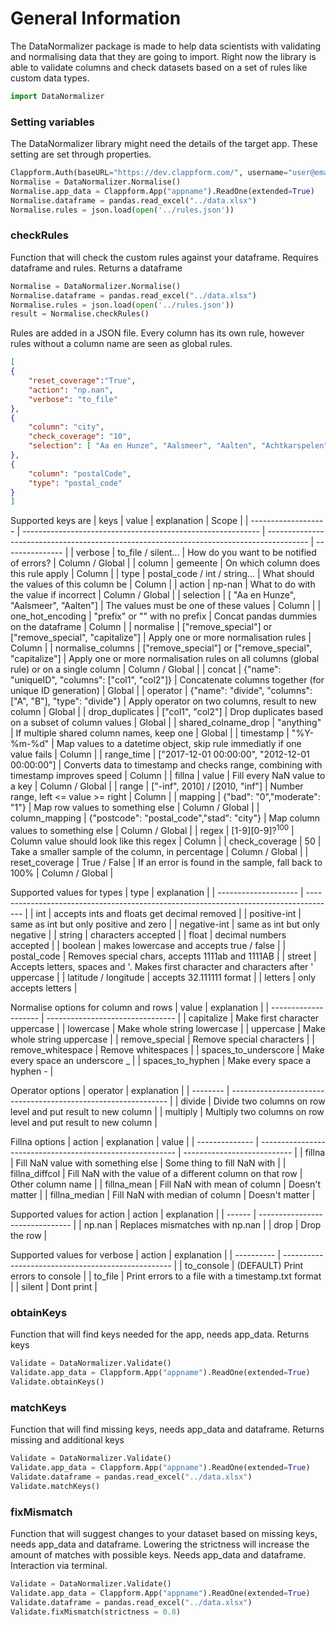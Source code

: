 # General Information
The DataNormalizer package is made to help data scientists with validating and normalising data that they are going to import. Right now the library is able to validate columns and check datasets based on a set of rules like custom data types. 
 
```python
import DataNormalizer
```

### Setting variables
The DataNormalizer library might need the details of the target app. These setting are set through properties.
```python
Clappform.Auth(baseURL="https://dev.clappform.com/", username="user@email.com", password="password")
Normalise = DataNormalizer.Normalise()
Normalise.app_data = Clappform.App("appname").ReadOne(extended=True)
Normalise.dataframe = pandas.read_excel("../data.xlsx")
Normalise.rules = json.load(open('../rules.json'))
```

### checkRules
Function that will check the custom rules against your dataframe. Requires dataframe and rules. Returns a dataframe
```python
Normalise = DataNormalizer.Normalise()
Normalise.dataframe = pandas.read_excel("../data.xlsx")
Normalise.rules = json.load(open('../rules.json'))
result = Normalise.checkRules()
```
Rules are added in a JSON file. Every column has its own rule, however rules without a column name are seen as global rules. 
```json
[
{
    "reset_coverage":"True",
    "action": "np.nan",
    "verbose": "to_file"
},
{ 
    "column": "city",
    "check_coverage": "10",
    "selection": [ "Aa en Hunze", "Aalsmeer", "Aalten", "Achtkarspelen"]
},
{
    "column": "postalCode",
    "type": "postal_code"
}
]
```
Supported keys are
| keys                | value                                                       | explanation                                                                              | Scope           |
| ------------------- | ----------------------------------------------------------- | ---------------------------------------------------------------------------------------- | --------------- |
| verbose             | to_file / silent...                                         | How do you want to be notified of errors?                                                | Column / Global |
| column              | gemeente                                                    | On which column does this rule apply                                                     | Column          |
| type                | postal_code / int / string...                               | What should the values of this column be                                                 | Column          |
| action              | np-nan                                                      | What to do with the value if incorrect                                                   | Column / Global |
| selection           | [ "Aa en Hunze", "Aalsmeer", "Aalten"]                      | The values must be one of these values                                                   | Column          |
| one_hot_encoding    | "prefix" or "" with no prefix                               | Concat pandas dummies on the dataframe                                                   | Column          |
| normalise           | ["remove_special"] or ["remove_special", "capitalize"]      | Apply one or more normalisation rules                                                    | Column          |
| normalise_columns   | ["remove_special"] or ["remove_special", "capitalize"]      | Apply one or more normalisation rules on all columns (global rule) or on a single column | Column / Global |
| concat              | {"name": "uniqueID", "columns": ["col1", "col2"]}           | Concatenate columns together (for unique ID generation)                                  | Global          |
| operator            | {"name": "divide", "columns": ["A", "B"], "type": "divide"} | Apply operator on two columns, result to new column                                      | Global          |
| drop_duplicates     | ["col1", "col2"]                                            | Drop duplicates based on a subset of column values                                       | Global          |
| shared_colname_drop | "anything"                                                  | If multiple shared column names, keep one                                                | Global          |
| timestamp           | "%Y-%m-%d"                                                  | Map values to a datetime object, skip rule immediatly if one value fails                 | Column          |
| range_time          | ["2017-12-01 00:00:00", "2012-12-01 00:00:00"]              | Converts data to timestamp and checks range, combining with timestamp improves speed     | Column          |
| fillna              | value                                                       | Fill every NaN value to a key                                                            | Column / Global |
| range               | ["-inf", 2010] / [2010, "inf"]                              | Number range, left <= value >= right                                                     | Column          |
| mapping             | {"bad": "0","moderate": "1"}                                | Map row values to something else                                                         | Column / Global |
| column_mapping      | {"postcode": "postal_code","stad": "city"}                  | Map column values to something else                                                      | Column / Global |
| regex               | [1-9][0-9]?$^100$                                           | Column value should look like this regex                                                 | Column          |
| check_coverage      | 50                                                          | Take a smaller sample of the column, in percentage                                       | Column / Global |
| reset_coverage      | True / False                                                | If an error is found in the sample, fall back to 100%                                    | Column / Global |

Supported values for types
| type                 | explanation                                                                           |
| -------------------- | ------------------------------------------------------------------------------------- |
| int                  | accepts ints and floats get decimal removed                                           |
| positive-int         | same as int but only positive and zero                                                |
| negative-int         | same as int but only negative                                                         |
| string               | characters accepted                                                                   |
| float                | decimal numbers accepted                                                              |
| boolean              | makes lowercase and accepts true / false                                              |
| postal_code          | Removes special chars, accepts 1111ab and 1111AB                                      |
| street               | Accepts letters, spaces and '. Makes first character and characters after ' uppercase |
| latitude / longitude | accepts 32.111111 format                                                              |
| letters              | only accepts letters                                                                  |

Normalise options for column and rows
| value                | explanation                      |
| -------------------- | -------------------------------- |
| capitalize           | Make first character uppercase   |
| lowercase            | Make whole string lowercase      |
| uppercase            | Make whole string uppercase      |
| remove_special       | Remove special characters        |
| remove_whitespace    | Remove whitespaces               |
| spaces_to_underscore | Make every space an underscore _ |
| spaces_to_hyphen     | Make every space a hyphen -      |

Operator options
| operator | explanation                                                    |
| -------- | -------------------------------------------------------------- |
| divide   | Divide two columns on row level and put result to new column   |
| multiply | Multiply two columns on row level and put result to new column |

Fillna options
| action         | explanation                                               | value                       |
| -------------- | --------------------------------------------------------- | --------------------------- |
| fillna         | Fill NaN value with something else                        | Some thing to fill NaN with |
| fillna_diffcol | Fill NaN with the value of a different column on that row | Other column name           |
| fillna_mean    | Fill NaN with mean of column                              | Doesn't matter              |
| fillna_median  | Fill NaN with median of column                            | Doesn't matter              |

Supported values for action
| action | explanation                     |
| ------ | ------------------------------- |
| np.nan | Replaces mismatches with np.nan |
| drop   | Drop the row                    |

Supported values for verbose
| action     | explanation                                        |
| ---------- | -------------------------------------------------- |
| to_console | (DEFAULT) Print errors to console                  |
| to_file    | Print errors to a file with a timestamp.txt format |
| silent     | Dont print                                         |

### obtainKeys
Function that will find keys needed for the app, needs app_data. Returns keys
```python
Validate = DataNormalizer.Validate()
Validate.app_data = Clappform.App("appname").ReadOne(extended=True)
Validate.obtainKeys()
```

### matchKeys
Function that will find missing keys, needs app_data and dataframe. Returns missing and additional keys
```python
Validate = DataNormalizer.Validate()
Validate.app_data = Clappform.App("appname").ReadOne(extended=True)
Validate.dataframe = pandas.read_excel("../data.xlsx")
Validate.matchKeys()
```

### fixMismatch
Function that will suggest changes to your dataset based on missing keys, needs app_data and dataframe. Lowering the strictness will increase the amount of matches with possible keys. Needs app_data and dataframe. Interaction via terminal.
```python
Validate = DataNormalizer.Validate()
Validate.app_data = Clappform.App("appname").ReadOne(extended=True)
Validate.dataframe = pandas.read_excel("../data.xlsx")
Validate.fixMismatch(strictness = 0.8)
```